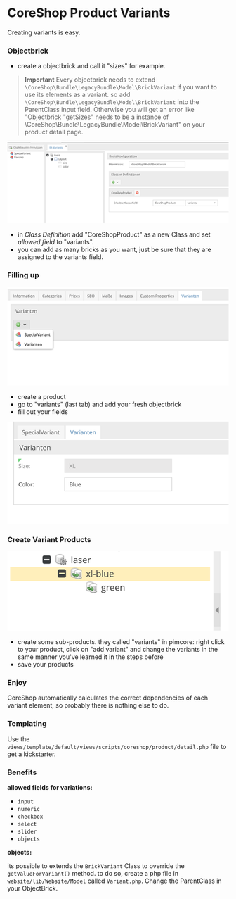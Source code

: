 # CoreShop Product Variants

Creating variants is easy.

### Objectbrick

- create a objectbrick and call it "sizes" for example.

> **Important**
> Every objectbrick needs to extend `\CoreShop\Bundle\LegacyBundle\Model\BrickVariant` if you want to use its elements as a variant. so add `\CoreShop\Bundle\LegacyBundle\Model\BrickVariant` into the ParentClass input field.
> Otherwise you will get an error like "Objectbrick "getSizes" needs to be a instance of \CoreShop\Bundle\LegacyBundle\Model\BrickVariant" on your product detail page.

![](img/VariantsAddBrick.png)

- in _Class Definition_ add "CoreShopProduct" as a new Class and set _allowed field_ to "variants". 
- you can add as many bricks as you want, just be sure that they are assigned to the variants field.

### Filling up

![](img/VariantsToProject.png)

- create a product
- go to "variants" (last tab) and add your fresh objectbrick
- fill out your fields

![](img/VariantsExample.png)
### Create Variant Products

![](img/VariantsInherited.png)

- create some sub-products. they called "variants" in pimcore: right click to your product, click on "add variant" and change the variants in the same manner you've learned it in the steps before
- save your products

### Enjoy

CoreShop automatically calculates the correct dependencies of each variant element, so probably there is nothing else to do.

### Templating

Use the `views/template/default/views/scripts/coreshop/product/detail.php` file to get a kickstarter.

### Benefits

**allowed fields for variations:**

- `input`
- `numeric`
- `checkbox`
- `select`
- `slider`
- `objects`

**objects:**

its possible to extends the `BrickVariant` Class to override the `getValueForVariant()` method. to do so, create a php file in `website/lib/Website/Model` called `Variant.php`. Change the ParentClass in your ObjectBrick. 
